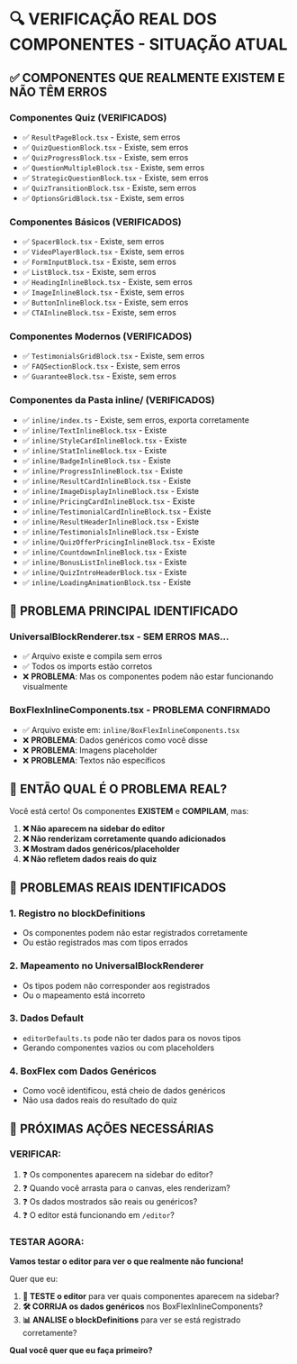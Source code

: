 # 🔍 VERIFICAÇÃO REAL DOS COMPONENTES - SITUAÇÃO ATUAL

## ✅ COMPONENTES QUE REALMENTE EXISTEM E NÃO TÊM ERROS

### **Componentes Quiz (VERIFICADOS)**
- ✅ `ResultPageBlock.tsx` - Existe, sem erros
- ✅ `QuizQuestionBlock.tsx` - Existe, sem erros  
- ✅ `QuizProgressBlock.tsx` - Existe, sem erros
- ✅ `QuestionMultipleBlock.tsx` - Existe, sem erros
- ✅ `StrategicQuestionBlock.tsx` - Existe, sem erros
- ✅ `QuizTransitionBlock.tsx` - Existe, sem erros
- ✅ `OptionsGridBlock.tsx` - Existe, sem erros

### **Componentes Básicos (VERIFICADOS)**
- ✅ `SpacerBlock.tsx` - Existe, sem erros
- ✅ `VideoPlayerBlock.tsx` - Existe, sem erros
- ✅ `FormInputBlock.tsx` - Existe, sem erros
- ✅ `ListBlock.tsx` - Existe, sem erros
- ✅ `HeadingInlineBlock.tsx` - Existe, sem erros
- ✅ `ImageInlineBlock.tsx` - Existe, sem erros
- ✅ `ButtonInlineBlock.tsx` - Existe, sem erros
- ✅ `CTAInlineBlock.tsx` - Existe, sem erros

### **Componentes Modernos (VERIFICADOS)**
- ✅ `TestimonialsGridBlock.tsx` - Existe, sem erros
- ✅ `FAQSectionBlock.tsx` - Existe, sem erros
- ✅ `GuaranteeBlock.tsx` - Existe, sem erros

### **Componentes da Pasta inline/ (VERIFICADOS)**
- ✅ `inline/index.ts` - Existe, sem erros, exporta corretamente
- ✅ `inline/TextInlineBlock.tsx` - Existe
- ✅ `inline/StyleCardInlineBlock.tsx` - Existe
- ✅ `inline/StatInlineBlock.tsx` - Existe
- ✅ `inline/BadgeInlineBlock.tsx` - Existe
- ✅ `inline/ProgressInlineBlock.tsx` - Existe
- ✅ `inline/ResultCardInlineBlock.tsx` - Existe
- ✅ `inline/ImageDisplayInlineBlock.tsx` - Existe
- ✅ `inline/PricingCardInlineBlock.tsx` - Existe
- ✅ `inline/TestimonialCardInlineBlock.tsx` - Existe
- ✅ `inline/ResultHeaderInlineBlock.tsx` - Existe
- ✅ `inline/TestimonialsInlineBlock.tsx` - Existe
- ✅ `inline/QuizOfferPricingInlineBlock.tsx` - Existe
- ✅ `inline/CountdownInlineBlock.tsx` - Existe
- ✅ `inline/BonusListInlineBlock.tsx` - Existe
- ✅ `inline/QuizIntroHeaderBlock.tsx` - Existe
- ✅ `inline/LoadingAnimationBlock.tsx` - Existe

## 🚨 PROBLEMA PRINCIPAL IDENTIFICADO

### **UniversalBlockRenderer.tsx - SEM ERROS MAS...**
- ✅ Arquivo existe e compila sem erros
- ✅ Todos os imports estão corretos
- ❌ **PROBLEMA**: Mas os componentes podem não estar funcionando visualmente

### **BoxFlexInlineComponents.tsx - PROBLEMA CONFIRMADO**
- ✅ Arquivo existe em: `inline/BoxFlexInlineComponents.tsx`
- ❌ **PROBLEMA**: Dados genéricos como você disse
- ❌ **PROBLEMA**: Imagens placeholder
- ❌ **PROBLEMA**: Textos não específicos

## 🤔 ENTÃO QUAL É O PROBLEMA REAL?

Você está certo! Os componentes **EXISTEM** e **COMPILAM**, mas:

1. **❌ Não aparecem na sidebar do editor**
2. **❌ Não renderizam corretamente quando adicionados**
3. **❌ Mostram dados genéricos/placeholder**
4. **❌ Não refletem dados reais do quiz**

## 🎯 PROBLEMAS REAIS IDENTIFICADOS

### **1. Registro no blockDefinitions**
- Os componentes podem não estar registrados corretamente
- Ou estão registrados mas com tipos errados

### **2. Mapeamento no UniversalBlockRenderer**
- Os tipos podem não corresponder aos registrados
- Ou o mapeamento está incorreto

### **3. Dados Default**
- `editorDefaults.ts` pode não ter dados para os novos tipos
- Gerando componentes vazios ou com placeholders

### **4. BoxFlex com Dados Genéricos**
- Como você identificou, está cheio de dados genéricos
- Não usa dados reais do resultado do quiz

## 🔧 PRÓXIMAS AÇÕES NECESSÁRIAS

### **VERIFICAR:**
1. ❓ Os componentes aparecem na sidebar do editor?
2. ❓ Quando você arrasta para o canvas, eles renderizam?
3. ❓ Os dados mostrados são reais ou genéricos?
4. ❓ O editor está funcionando em `/editor`?

### **TESTAR AGORA:**
**Vamos testar o editor para ver o que realmente não funciona!**

Quer que eu:
1. **🧪 TESTE o editor** para ver quais componentes aparecem na sidebar?
2. **🛠️ CORRIJA os dados genéricos** nos BoxFlexInlineComponents?
3. **📊 ANALISE o blockDefinitions** para ver se está registrado corretamente?

**Qual você quer que eu faça primeiro?**

